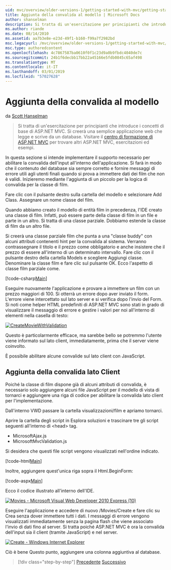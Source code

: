 ```yaml
---
uid: mvc/overview/older-versions-1/getting-started-with-mvc/getting-started-with-mvc-part7
title: Aggiunta della convalida al modello | Microsoft Docs
author: shanselman
description: Si tratta di un'esercitazione per principianti che introduce i concetti di base di ASP.NET MVC. Creare un'applicazione web semplice che legge e scrive da un database.
ms.author: riande
ms.date: 08/14/2010
ms.assetid: aa7b3e8e-e23d-49f1-b160-f99a7f2982bd
msc.legacyurl: /mvc/overview/older-versions-1/getting-started-with-mvc/getting-started-with-mvc-part7
msc.type: authoredcontent
ms.openlocfilehash: 4c7867587ba0610f0f1c23d9a0b9fbdc4040de7c
ms.sourcegitcommit: 24b1f6decbb17bb22a45166e5fdb0845c65af498
ms.translationtype: MT
ms.contentlocale: it-IT
ms.lasthandoff: 03/01/2019
ms.locfileid: "57027628"
---
```

<a name="adding-validation-to-the-model"></a>Aggiunta della convalida al modello
====================
da [Scott Hanselman](https://github.com/shanselman)

> Si tratta di un'esercitazione per principianti che introduce i concetti di base di ASP.NET MVC. Si creerà una semplice applicazione web che legge e scrive da un database. Visitare il [centro di formazione di ASP.NET MVC](../../../index.md) per trovare altri ASP.NET MVC, esercitazioni ed esempi.


In questa sezione si intende implementare il supporto necessario per abilitare la convalida dell'input all'interno dell'applicazione. Si farà in modo che il contenuto del database sia sempre corretto e fornire messaggi di errore utili agli utenti finali quando si prova a immettere dati dei film che non è validi. Inizieremo mediante l'aggiunta di un piccolo per la logica di convalida per la classe di film.

Fare clic con il pulsante destro sulla cartella del modello e selezionare Add Class. Assegnare un nome classe del film.

Quando abbiamo creato il modello di entità film in precedenza, l'IDE creato una classe di film. Infatti, può essere parte della classe di film in un file e parte in un altro. Si tratta di una classe parziale. Dobbiamo estende la classe di film da un altro file.

Si creerà una classe parziale film che punta a una "classe buddy" con alcuni attributi contenenti hint per la convalida al sistema. Verranno contrassegnare il titolo e il prezzo come obbligatorio e anche insistere che il prezzo di essere all'interno di un determinato intervallo. Fare clic con il pulsante destro della cartella Models e scegliere Aggiungi classe. Denominare la classe film e fare clic sul pulsante OK. Ecco l'aspetto di classe film parziale come.

[!code-csharp[Main](getting-started-with-mvc-part7/samples/sample1.cs)]

Eseguire nuovamente l'applicazione e provare a immettere un film con un prezzo maggiori di 100. Si otterrà un errore dopo aver inviato il form. L'errore viene intercettato sul lato server e si verifica dopo l'invio del Form. Si noti come helper HTML predefiniti di ASP.NET MVC sono stati in grado di visualizzare il messaggio di errore e gestire i valori per noi all'interno di elementi nella casella di testo:

[![CreateMovieWithValidation](getting-started-with-mvc-part7/_static/image2.png)](getting-started-with-mvc-part7/_static/image1.png)

Questo è particolarmente efficace, ma sarebbe bello se potremmo l'utente viene informato sul lato client, immediatamente, prima che il server viene coinvolto.

È possibile abilitare alcune convalide sul lato client con JavaScript.

## <a name="adding-client-side-validation"></a>Aggiunta della convalida lato Client

Poiché la classe di film dispone già di alcuni attributi di convalida, è necessario solo aggiungere alcuni file JavaScript per il modello di vista di tornarci e aggiungere una riga di codice per abilitare la convalida lato client per l'implementazione.

Dall'interno VWD passare la cartella visualizzazioni/film e apriamo tornarci.

Aprire la cartella degli script in Esplora soluzioni e trascinare tre gli script seguenti all'interno di &lt;head&gt; tag.

- MicrosoftAjax.js
- MicrosoftMvcValidation.js

Si desidera che questi file script vengono visualizzati nell'ordine indicato.

[!code-html[Main](getting-started-with-mvc-part7/samples/sample2.html)]

Inoltre, aggiungere quest'unica riga sopra il Html.BeginForm:

[!code-aspx[Main](getting-started-with-mvc-part7/samples/sample3.aspx)]

Ecco il codice illustrato all'interno dell'IDE.

[![Movies - Microsoft Visual Web Developer 2010 Express (10)](getting-started-with-mvc-part7/_static/image4.png)](getting-started-with-mvc-part7/_static/image3.png)

Eseguire l'applicazione e accedere di nuovo /Movies/Create e fare clic su Crea senza dover immettere tutti i dati. I messaggi di errore vengono visualizzati immediatamente senza la pagina flash che viene associato l'invio di dati fino al server. Si tratta poiché ASP.NET MVC è ora la convalida dell'input sia il client (tramite JavaScript) e nel server.

[![Create - Windows Internet Explorer](getting-started-with-mvc-part7/_static/image6.png)](getting-started-with-mvc-part7/_static/image5.png)

Ciò è bene Questo punto, aggiungere una colonna aggiuntiva al database.

> [!div class="step-by-step"]
> [Precedente](getting-started-with-mvc-part6.md)
> [Successivo](getting-started-with-mvc-part8.md)
